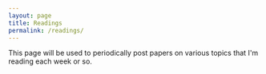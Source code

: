 ```yaml
---
layout: page
title: Readings
permalink: /readings/
---
```


This page will be used to periodically post papers on various topics that I'm reading each week or so.

